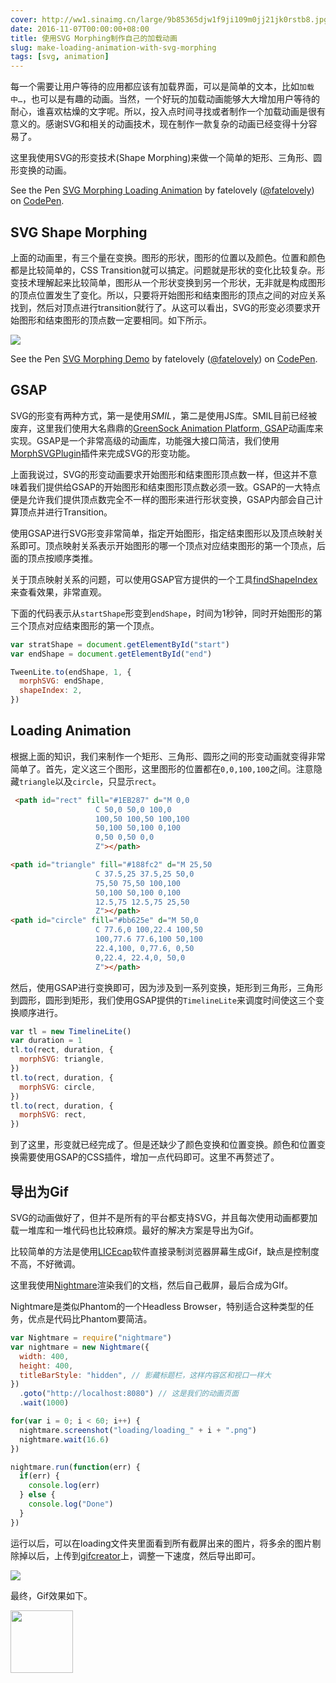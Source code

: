 ```yaml
---
cover: http://ww1.sinaimg.cn/large/9b85365djw1f9ji109m0jj21jk0rstb8.jpg
date: 2016-11-07T00:00:00+08:00
title: 使用SVG Morphing制作自己的加载动画
slug: make-loading-animation-with-svg-morphing
tags: [svg, animation]
---
```

每一个需要让用户等待的应用都应该有加载界面，可以是简单的文本，比如`加载中…`，也可以是有趣的动画。当然，一个好玩的加载动画能够大大增加用户等待的耐心，谁喜欢枯燥的文字呢。所以，投入点时间寻找或者制作一个加载动画是很有意义的。感谢SVG和相关的动画技术，现在制作一款复杂的动画已经变得十分容易了。

这里我使用SVG的形变技术(Shape Morphing)来做一个简单的矩形、三角形、圆形变换的动画。

<!--more-->

<p data-height="500" data-theme-id="light" data-slug-hash="QGwMXP" data-default-tab="result" data-user="fatelovely" data-embed-version="2" data-pen-title="SVG Morphing Loading Animation" class="codepen">See the Pen <a href="http://codepen.io/fatelovely/pen/QGwMXP/">SVG Morphing Loading Animation</a> by fatelovely (<a href="http://codepen.io/fatelovely">@fatelovely</a>) on <a href="http://codepen.io">CodePen</a>.</p>
<script async src="https://production-assets.codepen.io/assets/embed/ei.js"></script>

## SVG Shape Morphing

上面的动画里，有三个量在变换。图形的形状，图形的位置以及颜色。位置和颜色都是比较简单的，CSS Transition就可以搞定。问题就是形状的变化比较复杂。形变技术理解起来比较简单，图形从一个形状变换到另一个形状，无非就是构成图形的顶点位置发生了变化。所以，只要将开始图形和结束图形的顶点之间的对应关系找到，然后对顶点进行transition就行了。从这可以看出，SVG的形变必须要求开始图形和结束图形的顶点数一定要相同。如下所示。

![](http://ww2.sinaimg.cn/large/9b85365dgw1f9jdl0i3e2g20a008gh6t.gif)

<p data-height="500" data-theme-id="light" data-slug-hash="XNJBOy" data-default-tab="result" data-user="fatelovely" data-embed-version="2" data-pen-title="SVG Morphing Demo" class="codepen">See the Pen <a href="http://codepen.io/fatelovely/pen/XNJBOy/">SVG Morphing Demo</a> by fatelovely (<a href="http://codepen.io/fatelovely">@fatelovely</a>) on <a href="http://codepen.io">CodePen</a>.</p>
<script async src="https://production-assets.codepen.io/assets/embed/ei.js"></script>

## GSAP

SVG的形变有两种方式，第一是使用*SMIL*，第二是使用JS库。SMIL目前已经被废弃，这里我们使用大名鼎鼎的[GreenSock Animation Platform, GSAP](http://greensock.com/gsap)动画库来实现。GSAP是一个非常高级的动画库，功能强大接口简洁，我们使用[MorphSVGPlugin](https://greensock.com/morphSVG)插件来完成SVG的形变功能。

上面我说过，SVG的形变动画要求开始图形和结束图形顶点数一样，但这并不意味着我们提供给GSAP的开始图形和结束图形顶点数必须一致。GSAP的一大特点便是允许我们提供顶点数完全不一样的图形来进行形状变换，GSAP内部会自己计算顶点并进行Transition。

使用GSAP进行SVG形变非常简单，指定开始图形，指定结束图形以及顶点映射关系即可。顶点映射关系表示开始图形的哪一个顶点对应结束图形的第一个顶点，后面的顶点按顺序类推。

关于顶点映射关系的问题，可以使用GSAP官方提供的一个工具[findShapeIndex](http://codepen.io/GreenSock/pen/LpxOqR)来查看效果，非常直观。

下面的代码表示从`startShape`形变到`endShape`，时间为1秒钟，同时开始图形的第三个顶点对应结束图形的第一个顶点。

```javascript
var stratShape = document.getElementById("start")
var endShape = document.getElementById("end")

TweenLite.to(endShape, 1, {
  morphSVG: endShape,
  shapeIndex: 2,
})
```

## Loading Animation

根据上面的知识，我们来制作一个矩形、三角形、圆形之间的形变动画就变得非常简单了。首先，定义这三个图形，这里图形的位置都在`0,0,100,100`之间。注意隐藏`triangle`以及`circle`，只显示`rect`。

```html
 <path id="rect" fill="#1EB287" d="M 0,0
                   C 50,0 50,0 100,0
                   100,50 100,50 100,100
                   50,100 50,100 0,100
                   0,50 0,50 0,0
                   Z"></path>

<path id="triangle" fill="#188fc2" d="M 25,50
                   C 37.5,25 37.5,25 50,0
                   75,50 75,50 100,100
                   50,100 50,100 0,100
                   12.5,75 12.5,75 25,50
                   Z"></path>
<path id="circle" fill="#bb625e" d="M 50,0
                   C 77.6,0 100,22.4 100,50
                   100,77.6 77.6,100 50,100
                   22.4,100, 0,77.6, 0,50
                   0,22.4, 22.4,0, 50,0
                   Z"></path>
```

然后，使用GSAP进行变换即可，因为涉及到一系列变换，矩形到三角形，三角形到圆形，圆形到矩形，我们使用GSAP提供的`TimelineLite`来调度时间使这三个变换顺序进行。

```javascript
var tl = new TimelineLite()
var duration = 1
tl.to(rect, duration, {
  morphSVG: triangle,
})
tl.to(rect, duration, {
  morphSVG: circle,
})
tl.to(rect, duration, {
  morphSVG: rect,
})
```

到了这里，形变就已经完成了。但是还缺少了颜色变换和位置变换。颜色和位置变换需要使用GSAP的CSS插件，增加一点代码即可。这里不再赘述了。

## 导出为Gif

SVG的动画做好了，但并不是所有的平台都支持SVG，并且每次使用动画都要加载一堆库和一堆代码也比较麻烦。最好的解决方案是导出为Gif。

比较简单的方法是使用[LICEcap](http://www.cockos.com/licecap/)软件直接录制浏览器屏幕生成Gif，缺点是控制度不高，不好微调。

这里我使用[Nightmare](www.nightmarejs.org)渲染我们的文档，然后自己截屏，最后合成为GIf。

Nightmare是类似Phantom的一个Headless Browser，特别适合这种类型的任务，优点是代码比Phantom要简洁。

```javascript
var Nightmare = require("nightmare")
var nightmare = new Nightmare({
  width: 400,
  height: 400,
  titleBarStyle: "hidden", // 影藏标题栏，这样内容区和视口一样大
})
  .goto("http://localhost:8080") // 这是我们的动画页面
  .wait(1000)

for(var i = 0; i < 60; i++) {
  nightmare.screenshot("loading/loading_" + i + ".png")
  nightmare.wait(16.6)
})

nightmare.run(function(err) {
  if(err) {
    console.log(err)
  } else {
    console.log("Done")
  }
})
```

运行以后，可以在loading文件夹里面看到所有截屏出来的图片，将多余的图片剔除掉以后，上传到[gifcreator](http://gifcreator.me/)上，调整一下速度，然后导出即可。

![](http://ww1.sinaimg.cn/large/9b85365djw1f9jheun5t8j20rt0r60yg.jpg)

最终，Gif效果如下。

<img width="100" src="http://ww1.sinaimg.cn/large/9b85365djw1f9jhfdkgy8g20b40b4wfc.gif">

